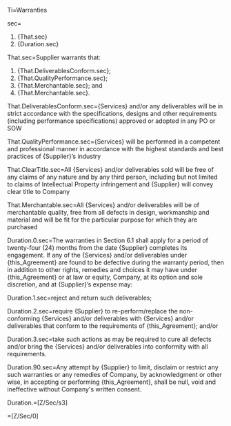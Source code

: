 Ti=Warranties

sec=<ol><li>{That.sec}<li>{Duration.sec}</ol>

That.sec=Supplier warrants that: <ol><li>{That.DeliverablesConform.sec};</li><li>{That.QualityPerformance.sec};</li><li>{That.Merchantable.sec}; and </li><li>{That.Merchantable.sec}.</li></ol>

That.DeliverablesConform.sec={Services} and/or any deliverables will be in strict accordance with the specifications, designs and other requirements (including performance specifications) approved or adopted in any PO or SOW

That.QualityPerformance.sec={Services} will be performed in a competent and professional manner in accordance with the highest standards and best practices of {Supplier}’s industry

That.ClearTitle.sec=All {Services} and/or deliverables sold will be free of any claims of any nature and by any third person, including but not limited to claims of Intellectual Property infringement and {Supplier} will convey clear title to Company

That.Merchantable.sec=All {Services} and/or deliverables will be of merchantable quality, free from all defects in design, workmanship and material and will be fit for the particular purpose for which they are purchased

Duration.0.sec=The warranties in Section 6.1 shall apply for a period of twenty-four (24) months from the date {Supplier} completes its engagement. If any of the {Services} and/or deliverables under {this_Agreement} are found to be defective during the warranty period, then in addition to other rights, remedies and choices it may have under {this_Agreement} or at law or equity, Company, at its option and sole discretion, and at {Supplier}’s expense may:

Duration.1.sec=reject and return such deliverables;

Duration.2.sec=require {Supplier} to re-perform/replace the non-conforming {Services} and/or deliverables with {Services} and/or deliverables that conform to the requirements of {this_Agreement}; and/or

Duration.3.sec=take such actions as may be required to cure all defects and/or bring the {Services} and/or deliverables into conformity with all requirements.

Duration.90.sec=Any attempt by {Supplier} to limit, disclaim or restrict any such warranties or any remedies of Company, by acknowledgment or other wise, in accepting or performing {this_Agreement}, shall be null, void and ineffective without Company's written consent.
 
Duration.=[Z/Sec/s3]

=[Z/Sec/0]

